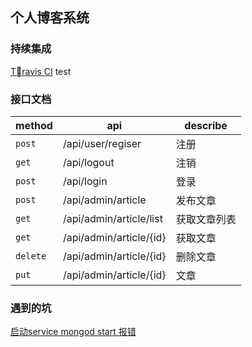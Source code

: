 ## 个人博客系统

### 持续集成
[Travis CI](https://www.travis-ci.org/)
test
### 接口文档
|method|api    |describe               |
|----|----|----|
|`post`     |/api/user/regiser      | 注册 |
|`get`      |/api/logout            | 注销 |
|`post`     |/api/login             | 登录 |
|`post`     |/api/admin/article     | 发布文章|
|`get`      |/api/admin/article/list| 获取文章列表|
|`get`      |/api/admin/article/{id}| 获取文章|
|`delete`   |/api/admin/article/{id}| 删除文章|
|`put`      |/api/admin/article/{id}| 文章| 

### 遇到的坑
[启动service mongod start 报错](https://github.com/jingxinxin/tiankeng/issues/5)

 